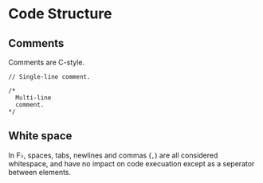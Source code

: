 # Code Structure

## Comments

Comments are C-style.

```
// Single-line comment.

/*
  Multi-line
  comment.
*/
```

## White space

In F♭, spaces, tabs, newlines and commas (`,`) are all considered whitespace, and have no impact on code execuation except as a seperator between elements.


